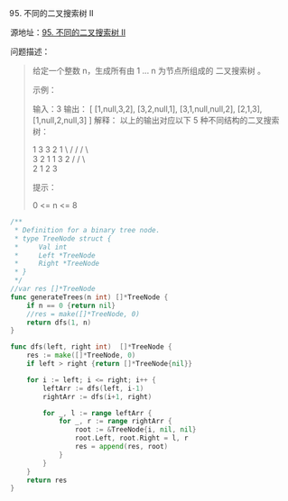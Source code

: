 95. 不同的二叉搜索树 II

源地址：[95. 不同的二叉搜索树 II](https://leetcode-cn.com/problems/unique-binary-search-trees-ii/)

问题描述：

>给定一个整数 n，生成所有由 1 ... n 为节点所组成的 二叉搜索树 。
>
> 
>
>示例：
>
>输入：3
>输出：
>[
>  [1,null,3,2],
>  [3,2,null,1],
>  [3,1,null,null,2],
>  [2,1,3],
>  [1,null,2,null,3]
>]
>解释：
>以上的输出对应以下 5 种不同结构的二叉搜索树：
>
>   1         3     3      2      1
>    \       /     /      / \      \
>     3     2     1      1   3      2
>    /     /       \                 \
>   2     1         2                 3
>
>
>提示：
>
>0 <= n <= 8
>

``` go
/**
 * Definition for a binary tree node.
 * type TreeNode struct {
 *     Val int
 *     Left *TreeNode
 *     Right *TreeNode
 * }
 */
//var res []*TreeNode
func generateTrees(n int) []*TreeNode {
    if n == 0 {return nil}
    //res = make([]*TreeNode, 0)
    return dfs(1, n)
}

func dfs(left, right int)  []*TreeNode {
    res := make([]*TreeNode, 0)
    if left > right {return []*TreeNode{nil}}

    for i := left; i <= right; i++ {
        leftArr := dfs(left, i-1)
        rightArr := dfs(i+1, right)

        for _, l := range leftArr {
            for _, r := range rightArr {
                root := &TreeNode{i, nil, nil}
                root.Left, root.Right = l, r
                res = append(res, root)
            }
        }
    }
    return res 
}
```



